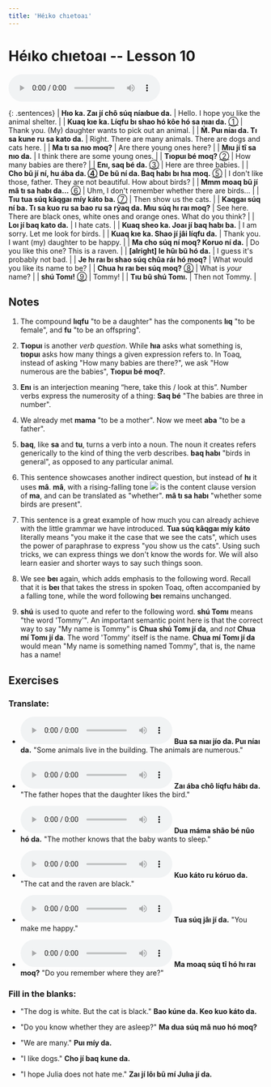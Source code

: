 ```yaml
---
title: 'Héıko chıetoaı'
---
```

# **Héıko chıetoaı** -- Lesson 10

<audio id="mainaudio" controls src="lesson.mp3"></audio>

{: .sentences}
| **Hıo ka. Zaı jí chô súq níaıbue da.**      | Hello. I hope you like the animal shelter. |
| **Kuaq kıe ka. Líqfu bı shao hó kôe hó sa nıaı da.** [①](#fn-1) | Thank you. (My) daughter wants to pick out an animal. |
| **M̉. Puı níaı da. Tı sa kune ru sa kato da.**  | Right. There are many animals. There are dogs and cats here. |
| **Ma tı sa nıo moq?**  | Are there young ones here? |
| **Mıu jí tî sa nıo da.**  | I think there are some young ones. |
| **Tıopuı bé moq?** [②](#fn-2) | How many babies are there? |
| **Enı, saq bé da.** [③](#fn-3)  | Here are three babies. |
| **Cho bũ jí ní, hu ába da. [④](#fn-4) De bũ ní da. Baq habı bı hıa moq.** [⑤](#fn-5) | I don't like those, father. They are not beautiful. How about birds? |
| **Mmm moaq bũ jí mâ tı sa habı da...** [⑥](#fn-6) | Uhm, I don't remember whether there are birds... |
| **Tıu tua súq kâqgaı míy káto ba.** [⑦](#fn-7) | Then show us the cats. |
| **Kaqgaı súq ní ba. Tı sa kuo ru sa bao ru sa rỷaq da. Mıu súq hı raı moq?** | See here. There are black ones, white ones and orange ones. What do you think? |
| **Loı jí baq kato da.**  | I hate cats. |
| **Kuaq sheo ka. Joaı jí baq habı ba.** | I am sorry. Let me look for birds. |
| **Kuaq kıe ka. Shao jí jâi líqfu da.**  | Thank you. I want (my) daughter to be happy. |
| **Ma cho súq ní moq? Koruo ní da.** | Do you like this one? This is a raven. |
| **[alright] le hûı bũ hó da.** | I guess it's probably not bad. |
| **Je hı raı bı shao súq chûa ráı hó moq?** | What would you like its name to be? |
| **Chua hı raı beı súq moq?** [⑧](#fn-8) | What is *your* name? |
| **shú Tomı!** [⑨](#fn-9) | Tommy! |
| **Tıu bũ shú Tomı.** | Then not Tommy. |

## Notes

1. <a name="fn-1" /> The compound **lıqfu** "to be a daughter" has the components **lıq** "to be female", and **fu** "to be an offspring".

2. <a name="fn-2" /> **Tıopuı** is another *verb question*. While **hıa** asks what something is, **tıopuı** asks how many things a given expression refers to. In Toaq, instead of asking "How many babies are there?", we ask "How numerous are the babies", **Tıopuı bé moq?**.

3. <a name="fn-3" /> **Enı** is an interjection meaning “here, take this / look at this”. Number verbs express the numerosity of a thing: **Saq bé** "The babies are three in number".

4. <a name="fn-4" /> We already met **mama** "to be a mother". Now we meet **aba** "to be a father".

5. <a name="fn-5" /> **baq**, like **sa** and **tu**, turns a verb into a noun. The noun it creates refers generically to the kind of thing the verb describes. **baq habı** "birds in general", as opposed to any particular animal.

6. <a name="fn-6" /> This sentence showcases another indirect question, but instead of **hı** it uses **mâ**. **mâ**, with a rising-falling tone ![](../tones/t5.png) is the content clause version of **ma**, and can be translated as "whether". **mâ tı sa habı** "whether some birds are present".

7. <a name="fn-7" /> This sentence is a great example of how much you can already achieve with the little grammar we have introduced. **Tua súq kâqgaı míy káto** literally means "you make it the case that we see the cats", which uses the power of paraphrase to express "you show us the cats". Using such tricks, we can express things we don't know the words for. We will  also learn easier and shorter ways to say such things soon.

8. <a name="fn-8" /> We see **beı** again, which adds emphasis to the following word. Recall that it is **beı** that takes the stress in spoken Toaq, often accompanied by a falling tone, while the word following **beı** remains unchanged.

9. <a name="fn-9" /> **shú** is used to quote and refer to the following word. **shú Tomı** means "the word 'Tommy'". An important semantic point here is that the correct way to say "My name is Tommy" is **Chua shú Tomı jí da**, and *not* **Chua mí Tomı jí da**. The word 'Tommy' itself is the name. **Chua mí Tomı jí da** would mean "My name is something named Tommy", that is, the name has a name!

## Exercises

### Translate:

- <audio controls src="ex1.mp3"></audio>
  **Bua sa nıaı jío da. Puı níaı da.**
  <span class="spoiler" tabindex=0>"Some animals live in the building. The animals are numerous."</span>

- <audio controls src="ex2.mp3"></audio>
  **Zaı ába chô líqfu hábı da.**
  <span class="spoiler" tabindex=0>"The father hopes that the daughter likes the bird."</span>

- <audio controls src="ex3.mp3"></audio>
  **Dua máma shâo bé nûo hó da.**
  <span class="spoiler" tabindex=0>"The mother knows that the baby wants to sleep."</span>

- <audio controls src="ex4.mp3"></audio>
  **Kuo káto ru kóruo da.**
  <span class="spoiler" tabindex=0>"The cat and the raven are black."</span>

- <audio controls src="ex5.mp3"></audio>
  **Tua súq jâı jí da.**
  <span class="spoiler" tabindex=0>"You make me happy."</span>

- <audio controls src="ex6.mp3"></audio>
  **Ma moaq súq tî hó hı raı moq?**
  <span class="spoiler" tabindex=0>"Do you remember where they are?"</span>

### Fill in the blanks:

- "The dog is white. But the cat is black."
  **<span class="spoiler" tabindex=0>Bao</span> kúne da. Keo <span class="spoiler" tabindex=0>kuo</span> káto da.**

- "Do you know whether they are asleep?"
  **<span class="spoiler" tabindex=0>Ma</span> dua súq <span class="spoiler" tabindex=0>mâ</span> nuo hó <span class="spoiler" tabindex=0>moq</span>?**

- "We are many."
  **<span class="spoiler" tabindex=0>Puı</span> míy da.**

- "I like dogs."
  **<span class="spoiler" tabindex=0>Cho</span> jí <span class="spoiler" tabindex=0>baq</span> kune da.**

- "I hope Julia does not hate me."
  **<span class="spoiler" tabindex=0>Zaı</span> jí <span class="spoiler" tabindex=0>lôı</span> bũ <span class="spoiler" tabindex=0>mí</span> Julıa jí da.**
